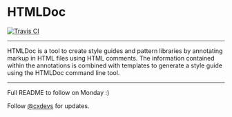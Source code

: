 # HTMLDoc

[![Travis CI](https://api.travis-ci.org/cxpartners/HTMLDoc.svg?branch=master)](https://travis-ci.org/cxpartners/HTMLDoc)

***

HTMLDoc is a tool to create style guides and pattern libraries by annotating markup in HTML files using HTML comments.  The information contained within the annotations is combined with templates to generate a style guide using the HTMLDoc command line tool.

***

Full README to follow on Monday :)

Follow [@cxdevs](http://twitter.com/cxdevs) for updates.
